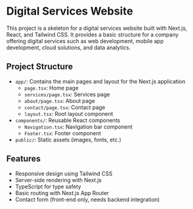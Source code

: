 # Digital Services Website

This project is a skeleton for a digital services website built with Next.js, React, and Tailwind CSS. It provides a basic structure for a company offering digital services such as web development, mobile app development, cloud solutions, and data analytics.

## Project Structure

- `app/`: Contains the main pages and layout for the Next.js application
  - `page.tsx`: Home page
  - `services/page.tsx`: Services page
  - `about/page.tsx`: About page
  - `contact/page.tsx`: Contact page
  - `layout.tsx`: Root layout component
- `components/`: Reusable React components
  - `Navigation.tsx`: Navigation bar component
  - `Footer.tsx`: Footer component
- `public/`: Static assets (images, fonts, etc.)

## Features

- Responsive design using Tailwind CSS
- Server-side rendering with Next.js
- TypeScript for type safety
- Basic routing with Next.js App Router
- Contact form (front-end only, needs backend integration)

